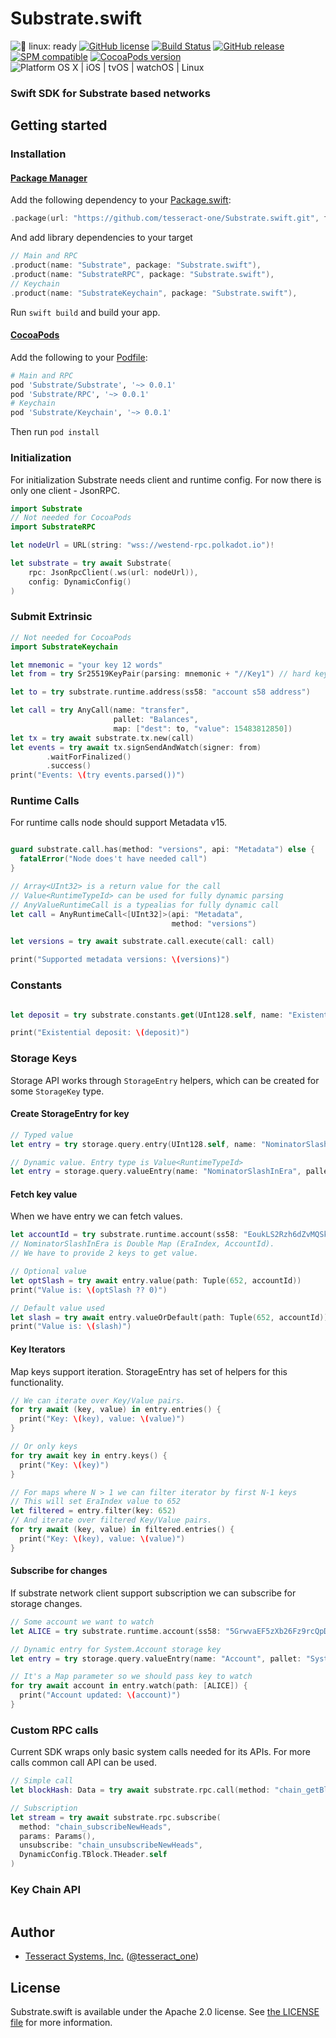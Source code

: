 # Substrate.swift

![🐧 linux: ready](https://img.shields.io/badge/%F0%9F%90%A7%20linux-ready-red.svg)
[![GitHub license](https://img.shields.io/badge/license-Apache%202.0-lightgrey.svg)](https://raw.githubusercontent.com/tesseract-one/Substrate.swift/main/LICENSE)
[![Build Status](https://github.com/tesseract-one/Substrate.swift/workflows/Build%20%26%20Tests/badge.svg?branch=main)](https://github.com/tesseract-one/Substrate.swift/actions?query=workflow%3ABuild%20%26%20Tests+branch%3Amain)
[![GitHub release](https://img.shields.io/github/release/tesseract-one/Substrate.swift.svg)](https://github.com/tesseract-one/Substrate.swift/releases)
[![SPM compatible](https://img.shields.io/badge/SwiftPM-Compatible-brightgreen.svg)](https://swift.org/package-manager/)
[![CocoaPods version](https://img.shields.io/cocoapods/v/Substrate.swift.svg)](https://cocoapods.org/pods/Substrate.swift)
![Platform OS X | iOS | tvOS | watchOS | Linux](https://img.shields.io/badge/platform-Linux%20%7C%20OS%20X%20%7C%20iOS%20%7C%20tvOS%20%7C%20watchOS-orange.svg)

### Swift SDK for Substrate based networks

## Getting started

### Installation

#### [Package Manager](https://swift.org/package-manager/)

Add the following dependency to your [Package.swift](https://github.com/apple/swift-package-manager/blob/master/Documentation/Usage.md#define-dependencies):

```swift
.package(url: "https://github.com/tesseract-one/Substrate.swift.git", from: "0.0.1")
```

And add library dependencies to your target
```swift
// Main and RPC
.product(name: "Substrate", package: "Substrate.swift"),
.product(name: "SubstrateRPC", package: "Substrate.swift"),
// Keychain
.product(name: "SubstrateKeychain", package: "Substrate.swift"),
```

Run `swift build` and build your app.

#### [CocoaPods](http://cocoapods.org/)

Add the following to your [Podfile](http://guides.cocoapods.org/using/the-podfile.html):

```rb
# Main and RPC
pod 'Substrate/Substrate', '~> 0.0.1'
pod 'Substrate/RPC', '~> 0.0.1'
# Keychain
pod 'Substrate/Keychain', '~> 0.0.1'
```

Then run `pod install`

### Initialization

For initialization Substrate needs client and runtime config. For now there is only one client - JsonRPC.

```swift
import Substrate
// Not needed for CocoaPods
import SubstrateRPC

let nodeUrl = URL(string: "wss://westend-rpc.polkadot.io")!

let substrate = try await Substrate(
    rpc: JsonRpcClient(.ws(url: nodeUrl)),
    config: DynamicConfig()
)
```

### Submit Extrinsic
```swift
// Not needed for CocoaPods
import SubstrateKeychain

let mnemonic = "your key 12 words"
let from = try Sr25519KeyPair(parsing: mnemonic + "//Key1") // hard key derivation

let to = try substrate.runtime.address(ss58: "account s58 address")

let call = try AnyCall(name: "transfer",
                       pallet: "Balances",
                       map: ["dest": to, "value": 15483812850])
let tx = try await substrate.tx.new(call)
let events = try await tx.signSendAndWatch(signer: from)
        .waitForFinalized()
        .success()
print("Events: \(try events.parsed())")
```

### Runtime Calls
For runtime calls node should support Metadata v15.

```swift

guard substrate.call.has(method: "versions", api: "Metadata") else {
  fatalError("Node does't have needed call")
}

// Array<UInt32> is a return value for the call
// Value<RuntimeTypeId> can be used for fully dynamic parsing
// AnyValueRuntimeCall is a typealias for fully dynamic call
let call = AnyRuntimeCall<[UInt32]>(api: "Metadata",
                                    method: "versions")

let versions = try await substrate.call.execute(call: call)

print("Supported metadata versions: \(versions)")
```

### Constants
```swift

let deposit = try substrate.constants.get(UInt128.self, name: "ExistentialDeposit", pallet: "Balances")

print("Existential deposit: \(deposit)")
```

### Storage Keys
Storage API works through `StorageEntry` helpers, which can be created for some `StorageKey` type.

#### Create StorageEntry for key
```swift
// Typed value
let entry = try storage.query.entry(UInt128.self, name: "NominatorSlashInEra", pallet: "Stacking")

// Dynamic value. Entry type is Value<RuntimeTypeId>
let entry = storage.query.valueEntry(name: "NominatorSlashInEra", pallet: "Stacking")
```

#### Fetch key value
When we have entry we can fetch values.
```swift
let accountId = try substrate.runtime.account(ss58: "EoukLS2Rzh6dZvMQSkqFy4zGvqeo14ron28Ue3yopVc8e3Q")
// NominatorSlashInEra is Double Map (EraIndex, AccountId).
// We have to provide 2 keys to get value.

// Optional value
let optSlash = try await entry.value(path: Tuple(652, accountId))
print("Value is: \(optSlash ?? 0)")

// Default value used
let slash = try await entry.valueOrDefault(path: Tuple(652, accountId))
print("Value is: \(slash)")
```

#### Key Iterators
Map keys support iteration. StorageEntry has set of helpers for this functionality. 
```swift
// We can iterate over Key/Value pairs.
for try await (key, value) in entry.entries() {
  print("Key: \(key), value: \(value)")
}

// Or only keys
for try await key in entry.keys() {
  print("Key: \(key)")
}

// For maps where N > 1 we can filter iterator by first N-1 keys
// This will set EraIndex value to 652
let filtered = entry.filter(key: 652)
// And iterate over filtered Key/Value pairs.
for try await (key, value) in filtered.entries() {
  print("Key: \(key), value: \(value)")
}
```

#### Subscribe for changes
If substrate network client support subscription we can subscribe for storage changes.
```swift
// Some account we want to watch
let ALICE = try substrate.runtime.account(ss58: "5GrwvaEF5zXb26Fz9rcQpDWS57CtERHpNehXCPcNoHGKutQY")

// Dynamic entry for System.Account storage key
let entry = try storage.query.valueEntry(name: "Account", pallet: "System")

// It's a Map parameter so we should pass key to watch
for try await account in entry.watch(path: [ALICE]) {
  print("Account updated: \(account)")
}
```

### Custom RPC calls
Current SDK wraps only basic system calls needed for its APIs. For more calls common call API can be used. 
```swift
// Simple call
let blockHash: Data = try await substrate.rpc.call(method: "chain_getBlockHash", params: Params(0))

// Subscription
let stream = try await substrate.rpc.subscribe(
  method: "chain_subscribeNewHeads",
  params: Params(),
  unsubscribe: "chain_unsubscribeNewHeads",
  DynamicConfig.TBlock.THeader.self
)
```

### Key Chain API
```swift
```

## Author

 - [Tesseract Systems, Inc.](mailto:info@tesseract.one)
   ([@tesseract_one](https://twitter.com/tesseract_one))

## License

Substrate.swift is available under the Apache 2.0 license. See [the LICENSE file](./LICENSE) for more information.


